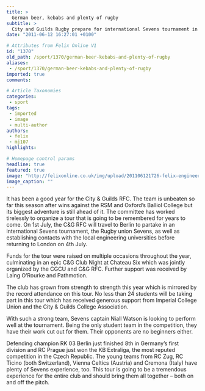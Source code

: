 ```yaml
---
title: >
  German beer, kebabs and plenty of rugby
subtitle: >
  City and Guilds Rugby prepare for international Sevens tournament in Berlin. Max Joachim reports
date: "2011-06-12 16:27:01 +0100"

# Attributes from Felix Online V1
id: "1370"
old_path: /sport/1370/german-beer-kebabs-and-plenty-of-rugby
aliases:
 - /sport/1370/german-beer-kebabs-and-plenty-of-rugby
imported: true
comments:

# Article Taxonomies
categories:
 - sport
tags:
 - imported
 - image
 - multi-author
authors:
 - felix
 - mj107
highlights:

# Homepage control params
headline: true
featured: true
image: "http://felixonline.co.uk/img/upload/201106121726-felix-engineers.jpg"
image_caption: ""
---
```


It has been a good year for the City & Guilds RFC. The team is unbeaten so far this season after wins against the RSM and Oxford’s Balliol College but its biggest adventure is still ahead of it. The committee has worked tirelessly to organize a tour that is going to be remembered for years to come. On 1st July, the C&G RFC will travel to Berlin to partake in an international Sevens tournament, the Rugby union Sevens, as well as establishing contacts with the local engineering universities before returning to London on 4th July.

Funds for the tour were raised on multiple occasions throughout the year, culminating in an epic C&G Club Night at Chateau Six which was jointly organized by the CGCU and C&G RFC. Further support was received by Laing O’Rourke and Pathmotion.

The club has grown from strength to strength this year which is mirrored by the record attendance on this tour. No less than 24 students will be taking part in this tour which has received generous support from Imperial College Union and the City & Guilds College Association.

With such a strong team, Sevens captain Niall Watson is looking to perform well at the tournament. Being the only student team in the competition, they have their work cut out for them. Their opponents are no beginners either.

Defending champion RK 03 Berlin just finished 8th in Germany’s first division and RC Prague just won the KB Extraliga, the most reputed competition in the Czech Republic. The young teams from RC Zug, RC Ticino (both Switzerland), Vienna Celtics (Austria) and Cremona (Italy) have plenty of Sevens experience, too. This tour is going to be a tremendous experience for the entire club and should bring them all together – both on and off the pitch.
